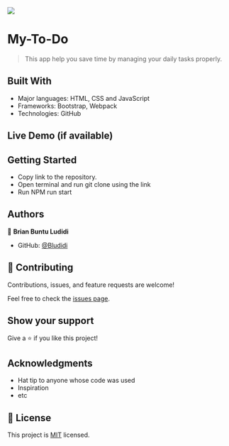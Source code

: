 ![](https://img.shields.io/badge/Microverse-blueviolet)

# My-To-Do

> This app help you save time by managing your daily tasks properly.


## Built With

- Major languages: HTML, CSS and JavaScript 
- Frameworks: Bootstrap, Webpack 
- Technologies: GitHub 

## Live Demo (if available)




## Getting Started

- Copy link to the repository. 
- Open terminal and run git clone using the link 
- Run NPM run start 


## Authors

👤 **Brian Buntu Ludidi**

- GitHub: [@Bludidi](https://github.com/Bludidi)


## 🤝 Contributing

Contributions, issues, and feature requests are welcome!

Feel free to check the [issues page](../../issues/).

## Show your support

Give a ⭐️ if you like this project!

## Acknowledgments

- Hat tip to anyone whose code was used
- Inspiration
- etc

## 📝 License

This project is [MIT](./LICENSE) licensed.

